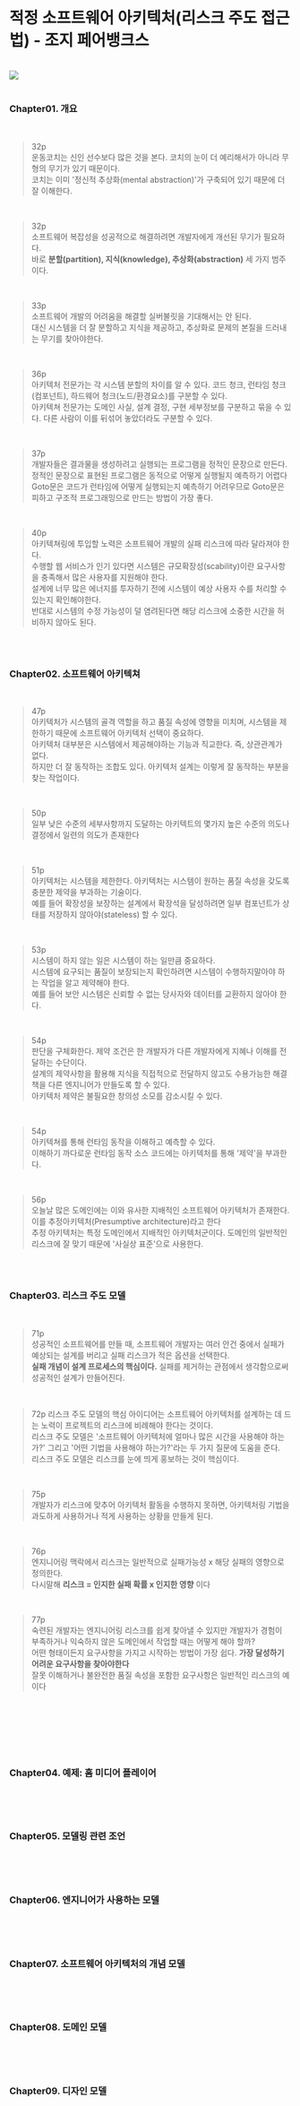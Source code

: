 

<br/>

# 적정 소프트웨어 아키텍처(리스크 주도 접근법) - 조지 페어뱅크스

<br/>

<img src="assets/justEnoughArchitectureImage.jpeg">


<br/>



#

### Chapter01. 개요

<br/>

>32p<br/>
> 운동코치는 신인 선수보다 많은 것을 본다. 코치의 눈이 더 예리해서가 아니라 무형의 무기가 있기 때문이다.<br/>
코치는 이미 '정신적 추상화(mental abstraction)'가 구축되어 있기 때문에 더 잘 이해한다.

<br/>

>32p<br/>
소프트웨어 복잡성을 성공적으로 해결하려면 개발자에게 개선된 무기가 필요하다.<br/>
>바로 **분할(partition), 지식(knowledge), 추상화(abstraction)** 세 가지 범주이다.

<br/>

> 33p <br/>
> 소프트웨어 개발의 어려움을 해결할 실버불릿을 기대해서는 안 된다.<br/>
대신 시스템을 더 잘 분할하고 지식을 제공하고, 추상화로 문제의 본질을 드러내는 무기를 찾아야한다.

<br/>

>36p <br/>
>아키텍처 전문가는 각 시스템 분할의 차이를 알 수 있다. 코드 청크, 런타임 청크(컴포넌트), 하드웨어 청크(노드/환경요소)를 구분할 수 있다. <br/>
>아키텍쳐 전문가는 도메인 사실, 설계 결정, 구현 세부정보를 구분하고 묶을 수 있다. 다른 사람이 이를 뒤섞어 놓았더라도 구분할 수 있다. <br/>

<br/>

> 37p <br/>
개발자들은  결과물을 생성하려고 실행되는 프로그램을 정적인 문장으로 만든다. <br/>
정적인 문장으로 표현된 프로그램은 동적으로 어떻게 실행될지 예측하기 어렵다 <br/>
Goto문은 코드가 런타임에 어떻게 실행되는지 예측하기 어려우므로 Goto문은 피하고 구조적 프로그래밍으로 만드는 방법이 가장 좋다.

<br/>


> 40p <br/>
> 아키텍쳐링에 투입할 노력은 소프트웨어 개발의 실패 리스크에 따라 달라져야 한다. <br/>
수행할 웹 서비스가 인기 있다면 시스템은 규모확장성(scability)이란 요구사항을 충족해서 많은 사용자를 지원해야 한다. <br/>
> 설계에 너무 많은 에너지를 투자하기 전에 시스템이 예상 사용자 수를 처리할 수 있는지 확인해야한다. <br/>
> 반대로 시스템의 수정 가능성이 덜 염려된다면 해당 리스크에 소중한 시간을 허비하지 않아도 된다. <br/>

<br/> 

# 

### Chapter02. 소프트웨어 아키텍쳐

<br/>

> 47p <br/>
> 아키텍처가 시스템의 골격 역할을 하고 품질 속성에 영향을 미치며, 시스템을 제한하기 때문에 소프트웨어 아키텍처 선택이 중요하다.<br/>
아키텍처 대부분은 시스템에서 제공해야하는 기능과 직교한다. 즉, 상관관계가 없다. <br/>
> 하지만 더 잘 동작하는 조합도 있다. 아키텍처 설계는 이렇게 잘 동작하는 부분을 찾는 작업이다. <br/>

<br/>

>50p<br/>
>일부 낮은 수준의 세부사항까지 도달하는 아키텍트의 몇가지 높은 수준의 의도나 결정에서 일련의 의도가 존재한다 <br/>

<br/>

>51p<br/>
>아키텍처는 시스템을 제한한다. 아키텍처는 시스템이 원하는 품질 속성을 갖도록 충분한 제약을 부과하는 기술이다.<br/>
예를 들어 확장성을 보장하는 설계에서 확장석을 달성하려면 일부 컴포넌트가 상태를 저장하지 않아야(stateless) 할 수 있다.

<br/>

>53p<br/>
>시스템이 하지 않는 일은 시스템이 하는 일만큼 중요하다. <br/>
시스템에 요구되는 품질이 보장되는지 확인하려면 시스템이 수행하지말아야 하는 작업을 알고 제약해야 한다.<br/>
> 예를 들어 보안 시스템은 신뢰할 수 없는 당사자와 데이터를 교환하지 않아야 한다.<br/>

<br/>

>54p<br/>
>판단을 구체화한다. 제약 조건은 한 개발자가 다른 개발자에게 지혜나 이해를 전달하는 수단이다. <br/>
설계의 제약사항을 활용해 지식을 직접적으로 전달하지 않고도 수용가능한 해결책을 다른 엔지니어가 만들도록 할 수 있다.<br/>
아키텍처 제약은 불필요한 창의성 소모를 감소시킬 수 있다.<br/>

<br/>

>54p<br/>
>아키텍쳐를 통해 런타임 동작을 이해하고 예측할 수 있다.<br/>
이해하기 까다로운 런타임 동작 소스 코드에는 아키텍처를 통해 '제약'을 부과한다.<br/>

<br/>

>56p<br/>
>오늘날 많은 도메인에는 이와 유사한 지배적인 소프트웨어 아키텍처가 존재한다. 이를 추정아키텍처(Presumptive architecture)라고 한다 <br/>
>추정 아키텍처는 특정 도메인에서 지배적인 아키텍처군이다. 도메인의 일반적인 리스크에 잘 맞기 때문에 '사실상 표준'으로 사용한다.<br/>

<br/> 

# 

### Chapter03. 리스크 주도 모델 

<br/>

>71p<br/>
성공적인 소프트웨어를 만들 때, 소프트웨어 개발자는 여러 안건 중에서 실패가 예상되는 설계를 버리고 실패 리스크가 적은 옵션을 선택한다.<br/>
>**실패 개념이 설계 프로세스의 핵심이다.** 실패를 제거하는 관점에서 생각함으로써 성공적인 설계가 만들어진다.<br/>

<br/>

>72p
>리스크 주도 모델의 핵심 아이디어는 소프트웨어 아키텍처를 설계하는 데 드는 노력이 프로젝트의 리스크에 비례해야 한다는 것이다.<br/>
리스크 주도 모델은 '소프트웨어 아키텍처에 얼마나 많은 시간을 사용해야 하는가?' 그리고 '어떤 기법을 사용해야 하는가?'라는 두 가지 질문에 도움을 준다.<br/>
리스크 주도 모델은 리스크를 눈에 띄게 홍보하는 것이 핵심이다.<br/>

<br/>

>75p<br/>
>개발자가 리스크에 맞추어 아키텍처 활동을 수행하지 못하면, 아키텍처링 기법을 과도하게 사용하거나 적게 사용하는 상황을 만들게 된다.<br/>

<br/>

>76p<br/>
>엔지니어링 맥락에서 리스크는 일반적으로 실패가능성 x 해당 실패의 영향으로 정의한다.<br/>
다시말해 **리스크 = 인지한 실패 확률 x 인지한 영향** 이다<br/>

<br/>

>77p<br/>
>숙련된 개발자는 엔지니어링 리스크를 쉽게 찾아낼 수 있지만 개발자가 경험이 부족하거나 익숙하지 않은 도메인에서 작업할 때는 어떻게 해야 할까?<br/>
어떤 형태이든지 요구사항을 가지고 시작하는 방법이 가장 쉽다. **가장 달성하기 어려운 요구사항을 찾아야한다**<br/>
>잘못 이해하거나 불완전한 품질 속성을 포함한 요구사항은 일반적인 리스크의 예이다<br/>
>

<br/>

>

<br/>

> 

<br/> 

# 

### Chapter04. 예제: 홈 미디어 플레이어

<br/>

<br/> 

# 

### Chapter05. 모델링 관련 조언

<br/>

<br/> 

# 

### Chapter06. 엔지니어가 사용하는 모델

<br/> 

<br/>

# 

### Chapter07. 소프트웨어 아키텍처의 개념 모델

<br/> 

<br/>

# 

### Chapter08. 도메인 모델

<br/> 

<br/>

# 

### Chapter09. 디자인 모델




